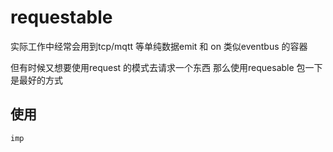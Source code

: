 # requestable

实际工作中经常会用到tcp/mqtt 等单纯数据emit 和 on 类似eventbus 的容器

但有时候又想要使用request 的模式去请求一个东西
那么使用requesable 包一下是最好的方式

## 使用

```javascript
imp

```
